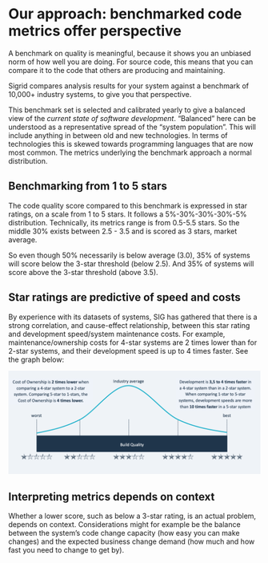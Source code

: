 # Our approach: benchmarked code metrics offer perspective

A benchmark on quality is meaningful, because it shows you an unbiased norm of how well you are doing. For source code, this means that you can compare it to the code that others are producing and maintaining.

Sigrid compares analysis results for your system against a benchmark of 10,000+ industry systems, to give you that perspective. 

This benchmark set is selected and calibrated yearly to give a balanced view of the *current state of software development*. “Balanced” here can be understood as a representative spread of the “system population”. This will include anything in between old and new technologies. In terms of technologies this is skewed towards programming languages that are now most common. The metrics underlying the benchmark approach a normal distribution.

## Benchmarking from 1 to 5 stars

The code quality score compared to this benchmark is expressed in star ratings, on a scale from 1 to 5 stars. It follows a 5%-30%-30%-30%-5% distribution. Technically, its metrics range is from 0.5-5.5 stars. So the middle 30% exists between 2.5 - 3.5 and is scored as 3 stars, market average. 

So even though 50% necessarily is below average (3.0), 35% of systems will score below the 3-star threshold (below 2.5). And 35% of systems will score above the 3-star threshold (above 3.5). 

## Star ratings are predictive of speed and costs

By experience with its datasets of systems, SIG has gathered that there is a strong correlation, and cause-effect relationship, between this  star rating and development speed/system maintenance costs. For example, maintenance/ownership costs for 4-star systems are 2 times lower than for 2-star systems, and their development speed is up to 4 times faster.  See the graph below:

<img src="../images/maintainability-star-distribution.png" width="600" />

## Interpreting metrics depends on context

Whether a lower score, such as below a 3-star rating, is an actual problem, depends on context. Considerations might for example be the balance between the system’s code change capacity (how easy you can make changes) and the expected business change demand (how much and how fast you need to change to get by).
